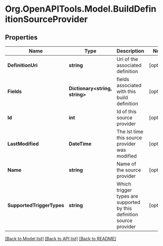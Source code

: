 # Org.OpenAPITools.Model.BuildDefinitionSourceProvider

## Properties

Name | Type | Description | Notes
------------ | ------------- | ------------- | -------------
**DefinitionUri** | **string** | Uri of the associated definition | [optional] 
**Fields** | **Dictionary&lt;string, string&gt;** | fields associated with this build definition | [optional] 
**Id** | **int** | Id of this source provider | [optional] 
**LastModified** | **DateTime** | The lst time this source provider was modified | [optional] 
**Name** | **string** | Name of the source provider | [optional] 
**SupportedTriggerTypes** | **string** | Which trigger types are supported by this definition source provider | [optional] 

[[Back to Model list]](../README.md#documentation-for-models) [[Back to API list]](../README.md#documentation-for-api-endpoints) [[Back to README]](../README.md)

